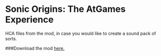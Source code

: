 # Sonic Origins: The AtGames Experience
HCA files from the mod, in case you would like to create a sound pack of sorts.

###Download the mod [here.]












[here.]: https://gamebanana.com/sounds/62231